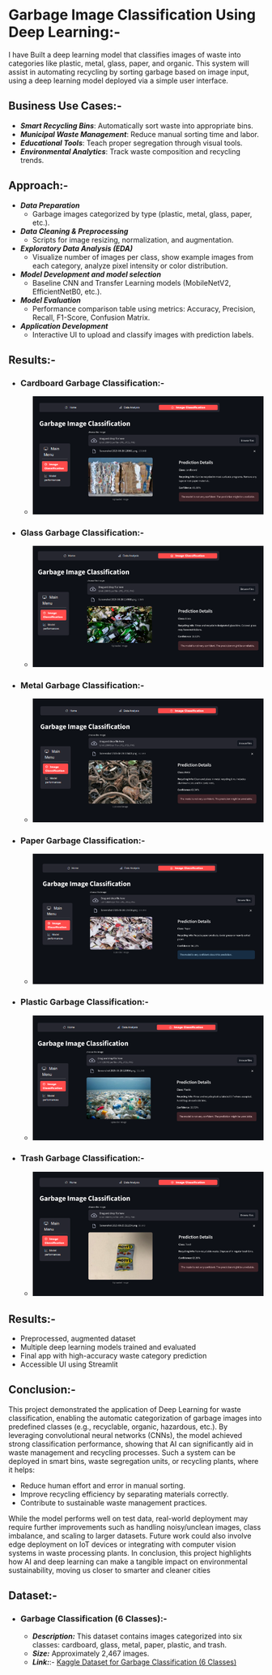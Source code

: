 # Garbage Image Classification Using Deep Learning:-
I have Built a deep learning model that classifies images of waste into categories like plastic, metal, glass, paper, and organic. This system will assist in automating recycling by sorting garbage based on image input, using a deep learning model deployed via a simple user interface.

## Business Use Cases:-
- ***Smart Recycling Bins***: Automatically sort waste into appropriate bins.
- ***Municipal Waste Management***: Reduce manual sorting time and labor.
- ***Educational Tools***: Teach proper segregation through visual tools.
- ***Environmental Analytics***: Track waste composition and recycling trends.

## Approach:-
- ***Data Preparation***
   - Garbage images categorized by type (plastic, metal, glass, paper, etc.).
- ***Data Cleaning & Preprocessing***
   - Scripts for image resizing, normalization, and augmentation.
- ***Exploratory Data Analysis (EDA)***
   - Visualize number of images per class, show example images from each category, analyze pixel intensity or color distribution.
- ***Model Development and model selection***
   - Baseline CNN and Transfer Learning models (MobileNetV2, EfficientNetB0, etc.).
- ***Model Evaluation***
   - Performance comparison table using metrics: Accuracy, Precision, Recall, F1-Score, Confusion Matrix.
- ***Application Development***
   - Interactive UI to upload and classify images with prediction labels.

## Results:-
- ### Cardboard Garbage Classification:-
  - ![Cardboard Garbage Classification](https://github.com/profitter261/Garbage-Image-Classification-Using-DL/blob/main/Prediction%20Images/Cardboard%20Garbage%20Prediction.png)
- ### Glass Garbage Classification:-
   - ![Glass Garbage Classification](https://github.com/profitter261/Garbage-Image-Classification-Using-DL/blob/main/Prediction%20Images/Garbage%20Glass%20Prediction.png)
- ### Metal Garbage Classification:-
   - ![Metal Garbage Classification](https://github.com/profitter261/Garbage-Image-Classification-Using-DL/blob/main/Prediction%20Images/Garbage%20Metal%20Prediction.png)
- ### Paper Garbage Classification:-
   - ![Paper Garbage Classification](https://github.com/profitter261/Garbage-Image-Classification-Using-DL/blob/main/Prediction%20Images/Garbage%20Paper%20Prediction.png)
- ### Plastic Garbage Classification:-
   - ![Cardboard Garbage Classification](https://github.com/profitter261/Garbage-Image-Classification-Using-DL/blob/main/Prediction%20Images/Plastic%20Garbage%20Prediction.png)
- ### Trash Garbage Classification:-
   - ![Trash Garbage Classification](https://github.com/profitter261/Garbage-Image-Classification-Using-DL/blob/main/Prediction%20Images/Trash%20Class%20Prediction.png)

## Results:- 
- Preprocessed, augmented dataset
- Multiple deep learning models trained and evaluated
- Final app with high-accuracy waste category prediction
- Accessible UI using Streamlit

## Conclusion:-
This project demonstrated the application of Deep Learning for waste classification, enabling the automatic categorization of garbage images into predefined classes (e.g., recyclable, organic, hazardous, etc.). By leveraging convolutional neural networks (CNNs), the model achieved strong classification performance, showing that AI can significantly aid in waste management and recycling processes.
Such a system can be deployed in smart bins, waste segregation units, or recycling plants, where it helps:

- Reduce human effort and error in manual sorting.
- Improve recycling efficiency by separating materials correctly.
- Contribute to sustainable waste management practices.

While the model performs well on test data, real-world deployment may require further improvements such as handling noisy/unclean images, class imbalance, and scaling to larger datasets. Future work could also involve edge deployment on IoT devices or integrating with computer vision systems in waste processing plants.
In conclusion, this project highlights how AI and deep learning can make a tangible impact on environmental sustainability, moving us closer to smarter and cleaner cities
  
## Dataset:-
 - ### Garbage Classification (6 Classes):-
    - ***Description:*** This dataset contains images categorized into six classes: cardboard, glass, metal, paper, plastic, and trash.
    - ***Size:*** Approximately 2,467 images.
    - ***Link:***:-  [Kaggle Dataset for Garbage Classification (6 Classes)](https://www.kaggle.com/datasets/asdasdasasdas/garbageclassification?utm_source=chatgpt.com)

